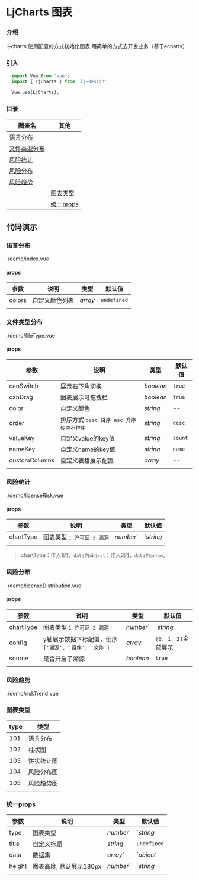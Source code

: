 # LjCharts 图表

### 介绍

lj-charts 使用配置的方式初始化图表 用简单的方式去开发业务（基于echarts）

### 引入

```js
  import Vue from 'vue';
  import { LjCharts } from 'lj-design';
  
  Vue.use(LjCharts);
```

### 目录
| 图表名 | 其他 |
|--------|-----|
| <a href="#yu-yan-fen-bu">语言分布</a> |
| <a href="#wen-jian-lei-xing-fen-bu">文件类型分布</a> |
| <a href="#feng-xian-tong-ji">风险统计</a> |
| <a href="#feng-xian-fen-bu">风险分布</a> |
| <a href="#feng-xian-qu-shi">风险趋势</a> |
|| <a href="#tu-biao-lei-xing">图表类型</a> |
|| <a href="#tong-yi-props">统一props</a> |

## 代码演示

### 语言分布

<demo-code>./demo/index.vue</demo-code>

#### props

| 参数 | 说明 | 类型 |  默认值  |
|------|------|-----|----------|
| colors | 自定义颜色列表 | _array_ | `undefined` |
|  |  |  |  |
### 文件类型分布

<demo-code>./demo/fileType.vue</demo-code>

#### props

| 参数 | 说明 | 类型 |  默认值  |
|------|------|-----|----------|
| canSwitch | 展示右下角切换 | _boolean_ | `true` |
| canDrag | 图表展示可拖拽栏 | _boolean_ | `true` |
| color | 自定义颜色 | _string_ | -- |
| order | 排序方式 `desc 降序 asc 升序 传空不排序` | _string_ | `desc` |
| valueKey | 自定义value的key值 | _string_ | `count` |
| nameKey | 自定义name的key值 | _string_ | `name` |
| customColumns | 自定义表格展示配置 | _array_ | -- |
|  |  |  |  |

### 风险统计

<demo-code>./demo/licenseRisk.vue</demo-code>

#### props

| 参数 | 说明 | 类型 |  默认值  |
|------|------|-----|----------|
| chartType | 图表类型 `1 许可证 2 漏洞` | _number_`|`_string_ | `1` |
|  |  |  |  |
> chartType：传入1时，`data`为`object`；传入2时，`data`为`array`;

### 风险分布

<demo-code>./demo/licenseDistribution.vue</demo-code>

#### props

| 参数 | 说明 | 类型 |  默认值  |
|------|------|-----|----------|
| chartType | 图表类型 `1 许可证 2 漏洞` | _number_`|`_string_ | `1` |
| config | y轴展示数据下标配置，倒序 `['溯源', '组件', '文件']` | _array_ | `[0, 1, 2]`全部展示 |
| source | 是否开启了溯源 | _boolean_ | `true` |
|  |  |  |  |

### 风险趋势

<demo-code>./demo/riskTrend.vue</demo-code>
### 图表类型

| type | 类型 |
|------|------|
| 101 | 语言分布 |
| 102 | 柱状图 |
| 103 | 饼状统计图 |
| 104 | 风险分布图 |
| 105 | 风险趋势图 |
|  |  |
### 统一props

| 参数 | 说明 | 类型 |  默认值  |
|------|------|-----|----------|
| type | 图表类型 | _number_`|`_string_ | `undefined` |
| title | 自定义标题 | _string_ | `undefined` |
| data | 数据集 | _array_`|`_object_ | `undefined` |
| height | 图表高度, 默认展示180px | _number_`|`_string_ | `undefined` |
|  |  |  |  |

